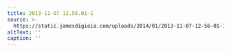 ```yaml
---
title: 2013-11-07 12.56.01-1
source: >-
  https://static.jamesdigioia.com/uploads/2014/01/2013-11-07-12-56-01-1-scaled.jpg
altText: ''
caption: ''
---
```


